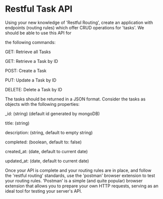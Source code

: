 # Restful Task API

Using your new knowledge of 'Restful Routing', create an application with endpoints (routing rules) which offer CRUD operations for 'tasks'. We should be able to use this API for 

the following commands:

GET: Retrieve all Tasks

GET: Retrieve a Task by ID

POST: Create a Task

PUT: Update a Task by ID

DELETE: Delete a Task by ID

The tasks should be returned in a JSON format. Consider the tasks as objects with the following properties:

_id: (string) (default id generated by mongoDB)

title: (string)

description: (string, default to empty string)

completed: (boolean, default to: false)

created_at: (date, default to current date)

updated_at: (date, default to current date)

Once your API is complete and your routing rules are in place, and follow the 'restful routing' standards, use the 'postman' browser extension to test your routing rules. 'Postman' is a simple (and quite popular) browser extension that allows you to prepare your own HTTP requests, serving as an ideal tool for testing your server's API.

